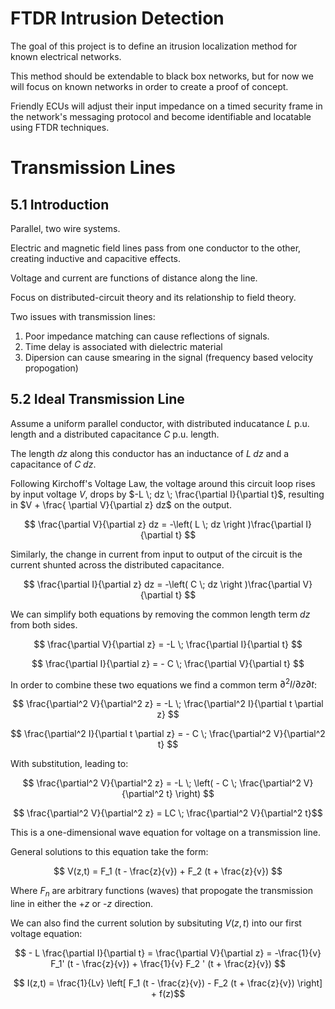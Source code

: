 # FTDR Intrusion Detection

The goal of this project is to define an itrusion localization method for known electrical networks.

This method should be extendable to black box networks, but for now we will focus on known networks in order to create a proof of concept.

Friendly ECUs will adjust their input impedance on a timed security frame in the network's messaging protocol and become identifiable and locatable using FTDR techniques.

# Transmission Lines

## 5.1 Introduction

Parallel, two wire systems.

Electric and magnetic field lines pass from one conductor to the other, creating inductive and capacitive effects.

Voltage and current are functions of distance along the line.

Focus on distributed-circuit theory and its relationship to field theory.

Two issues with transmission lines:
1. Poor impedance matching can cause reflections of signals.
2. Time delay is associated with dielectric material
3. Dipersion can cause smearing in the signal (frequency based velocity propogation)

## 5.2 Ideal Transmission Line

Assume a uniform parallel conductor, with distributed inducatance $L$ p.u. length and a distributed capacitance $C$ p.u. length.

The length $dz$ along this conductor has an inductance of $L \; dz$ and a capacitance of $C \; dz$.

<!-- <img src="img/intro_01.jpg" alt="Ideal t-line and euiv. circuit for a differential length."> -->

Following Kirchoff's Voltage Law, the voltage around this circuit loop rises by input voltage $V$, drops by  $-L \; dz \; \frac{\partial I}{\partial t}$, resulting in $V + \frac{ \partial V}{\partial z} dz$ on the output.

$$ \frac{\partial V}{\partial z} dz = -\left( L \; dz \right )\frac{\partial I}{\partial t} $$

Similarly, the change in current from input to output of the circuit is the current shunted across the distributed capacitance.

$$ \frac{\partial I}{\partial z} dz = -\left( C \; dz \right )\frac{\partial V}{\partial t} $$

We can simplify both equations by removing the common length term $dz$ from both sides.

$$ \frac{\partial V}{\partial z} = -L \; \frac{\partial I}{\partial t} $$

$$ \frac{\partial I}{\partial z} = - C \; \frac{\partial V}{\partial t} $$

In order to combine these two equations we find a common term $\partial^2 I / \partial z \partial t$:

$$ \frac{\partial^2 V}{\partial^2 z} = -L \; \frac{\partial^2 I}{\partial t \partial z} $$

$$ \frac{\partial^2 I}{\partial t \partial z} = - C \; \frac{\partial^2 V}{\partial^2 t} $$

With substitution, leading to:

$$ \frac{\partial^2 V}{\partial^2 z} = -L \; \left( - C \; \frac{\partial^2 V}{\partial^2 t} \right) $$

$$ \frac{\partial^2 V}{\partial^2 z} = LC \; \frac{\partial^2 V}{\partial^2 t}$$

This is a one-dimensional wave equation for voltage on a transmission line.

General solutions to this equation take the form:

$$ V(z,t) = F_1 (t - \frac{z}{v}) + F_2 (t + \frac{z}{v}) $$

Where $F_n$ are arbitrary functions (waves) that propogate the transmission line in either the +$z$ or -$z$ direction.

We can also find the current solution by subsituting $V(z,t)$ into our first voltage equation:

$$ - L \frac{\partial I}{\partial t} = \frac{\partial V}{\partial z} = -\frac{1}{v} F_1' (t - \frac{z}{v}) + \frac{1}{v} F_2 ' (t + \frac{z}{v}) $$

$$ I(z,t) = \frac{1}{Lv} \left[ F_1 (t - \frac{z}{v}) - F_2 (t + \frac{z}{v}) \right] + f(z)$$